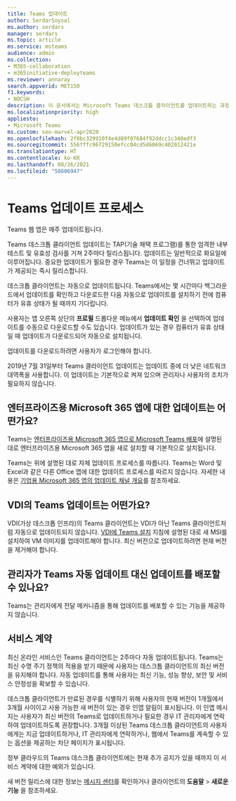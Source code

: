 ```yaml
---
title: Teams 업데이트
author: SerdarSoysal
ms.author: serdars
manager: serdars
ms.topic: article
ms.service: msteams
audience: admin
ms.collection:
- M365-collaboration
- m365initiative-deployteams
ms.reviewer: annaray
search.appverid: MET150
f1.keywords:
- NOCSH
description: 이 문서에서는 Microsoft Teams 데스크톱 클라이언트를 업데이트하는 과정에 대해 알아봅니다.
ms.localizationpriority: high
appliesto:
- Microsoft Teams
ms.custom: seo-marvel-apr2020
ms.openlocfilehash: 2f0bc329910f4e4d89f07684f92ddcc1c340edf3
ms.sourcegitcommit: 556fffc96729150efcc04cd5d6069c402012421e
ms.translationtype: HT
ms.contentlocale: ko-KR
ms.lasthandoff: 08/26/2021
ms.locfileid: "58606947"
---
```

# <a name="teams-update-process"></a>Teams 업데이트 프로세스

Teams 웹 앱은 매주 업데이트됩니다.

Teams 데스크톱 클라이언트 업데이트는 TAP(기술 채택 프로그램)를 통한 엄격한 내부 테스트 및 유효성 검사를 거쳐 2주마다 릴리스됩니다. 업데이트는 일반적으로 화요일에 이루어집니다. 중요한 업데이트가 필요한 경우 Teams는 이 일정을 건너뛰고 업데이트가 제공되는 즉시 릴리스합니다.

데스크톱 클라이언트는 자동으로 업데이트됩니다. Teams에서는 몇 시간마다 백그라운드에서 업데이트를 확인하고 다운로드한 다음 자동으로 업데이트를 설치하기 전에 컴퓨터가 유휴 상태가 될 때까지 기다립니다.

사용자는 앱 오른쪽 상단의 **프로필** 드롭다운 메뉴에서 **업데이트 확인** 을 선택하여 업데이트를 수동으로 다운로드할 수도 있습니다. 업데이트가 있는 경우 컴퓨터가 유휴 상태일 때 업데이트가 다운로드되어 자동으로 설치됩니다.

업데이트를 다운로드하려면 사용자가 로그인해야 합니다.

2019년 7월 31일부터 Teams 클라이언트 업데이트는 업데이트 중에 더 낮은 네트워크 대역폭을 사용합니다. 이 업데이트는 기본적으로 켜져 있으며 관리자나 사용자의 조치가 필요하지 않습니다.

## <a name="what-about-updates-to-microsoft-365-apps-for-enterprise"></a>엔터프라이즈용 Microsoft 365 앱에 대한 업데이트는 어떤가요?

Teams는 [엔터프라이즈용 Microsoft 365 앱으로 Microsoft Teams 배포](/DeployOffice/teams-install)에 설명된 대로 엔터프라이즈용 Microsoft 365 앱을 새로 설치할 때 기본적으로 설치됩니다.

Teams는 위에 설명된 대로 자체 업데이트 프로세스를 따릅니다. Teams는 Word 및 Excel과 같은 다른 Office 앱에 대한 업데이트 프로세스를 따르지 않습니다. 자세한 내용은 [기업용 Microsoft 365 앱의 업데이트 채널 개요](/DeployOffice/overview-of-update-channels-for-office-365-proplus)를 참조하세요.

## <a name="what-about-updates-to-teams-on-vdi"></a>VDI의 Teams 업데이트는 어떤가요?


VDI(가상 데스크톱 인프라)의 Teams 클라이언트는 VDI가 아닌 Teams 클라이언트처럼 자동으로 업데이트되지 않습니다. [VDI에 Teams 설치](teams-for-vdi.md) 지침에 설명된 대로 새 MSI를 설치하여 VM 이미지를 업데이트해야 합니다. 최신 버전으로 업데이트하려면 현재 버전을 제거해야 합니다.

## <a name="can-admins-deploy-updates-instead-of-teams-auto-updating"></a>관리자가 Teams 자동 업데이트 대신 업데이트를 배포할 수 있나요?

Teams는 관리자에게 전달 메커니즘을 통해 업데이트를 배포할 수 있는 기능을 제공하지 않습니다.

## <a name="servicing-agreement"></a>서비스 계약

최신 온라인 서비스인 Teams 클라이언트는 2주마다 자동 업데이트됩니다. Teams는 최신 수명 주기 정책의 적용을 받기 때문에 사용자는 데스크톱 클라이언트의 최신 버전을 유지해야 합니다. 자동 업데이트를 통해 사용자는 최신 기능, 성능 향상, 보안 및 서비스 안정성을 확보할 수 있습니다.

데스크톱 클라이언트가 만료된 경우를 식별하기 위해 사용자의 현재 버전이 1개월에서 3개월 사이이고 사용 가능한 새 버전이 있는 경우 인앱 알림이 표시됩니다. 이 인앱 메시지는 사용자가 최신 버전의 Teams로 업데이트하거나 필요한 경우 IT 관리자에게 연락하여 업데이트하도록 권장합니다. 3개월 이상된 Teams 데스크톱 클라이언트의 사용자에게는 지금 업데이트하거나, IT 관리자에게 연락하거나, 웹에서 Teams를 계속할 수 있는 옵션을 제공하는 차단 페이지가 표시됩니다.

정부 클라우드의 Teams 데스크톱 클라이언트에는 현재 추가 공지가 있을 때까지 이 서비스 계약에 대한 예외가 있습니다.

새 버전 릴리스에 대한 정보는 [메시지 센터](https://admin.microsoft.com/AdminPortal/Home#/MessageCenter)를 확인하거나 클라이언트의 **도움말** > **새로운 기능** 을 참조하세요.
